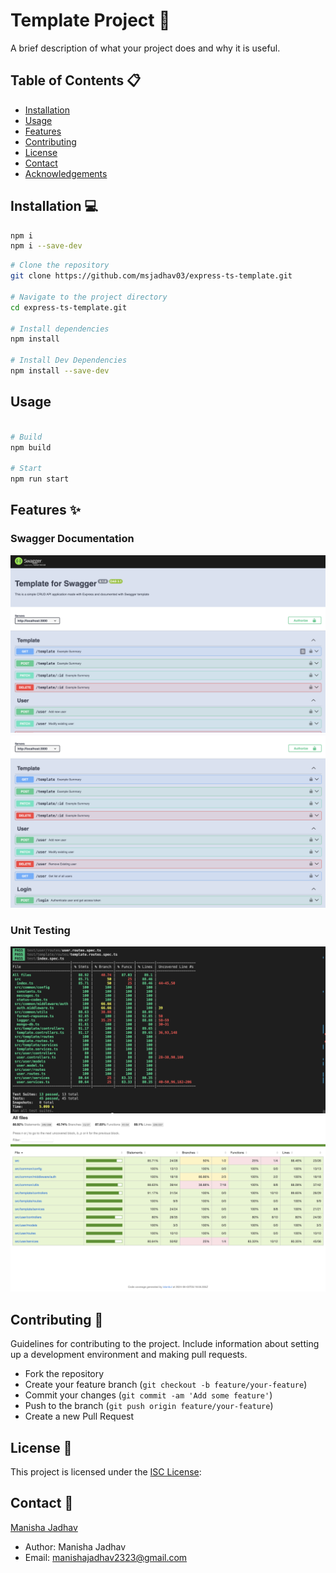 # Template Project 🚀

A brief description of what your project does and why it is useful.

## Table of Contents 📋

- [Installation](#installation)
- [Usage](#usage)
- [Features](#features)
- [Contributing](#contributing)
- [License](#license)
- [Contact](#contact)
- [Acknowledgements](#acknowledgements)

## Installation 💻

```sh
npm i
npm i --save-dev

```

```sh
# Clone the repository
git clone https://github.com/msjadhav03/express-ts-template.git

# Navigate to the project directory
cd express-ts-template.git

# Install dependencies
npm install

# Install Dev Dependencies
npm install --save-dev

```

## Usage

```sh

# Build
npm build

# Start
npm run start
```

## Features ✨

### Swagger Documentation

![Swagger](assets/swagger1.png)
![Swagger](assets/swagger2.png)

### Unit Testing

![Unit Testcase](assets/testcase.png)
![Unit Testcase](assets/testcaseb.png)

## Contributing 🤝

Guidelines for contributing to the project. Include information about setting up a development environment and making pull requests.

- Fork the repository
- Create your feature branch (`git checkout -b feature/your-feature`)
- Commit your changes (`git commit -am 'Add some feature'`)
- Push to the branch (`git push origin feature/your-feature`)
- Create a new Pull Request

## License 📄

This project is licensed under the [ISC License](https://opensource.org/licenses/ISC):

## Contact 📧

[Manisha Jadhav](https://github.com/m.s.jadhav03)

- Author: Manisha Jadhav
- Email: manishajadhav2323@gmail.com
